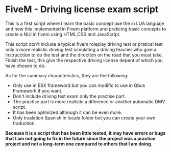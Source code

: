 # FiveM - Driving license exam script

This is a first script where I learn the basic concept use the in LUA languaje and how this implemented in Fivem platform and praticing basic concepts to create a NUI in fivem using HTML,CSS and JavaScript. 

This script don't include a typical fivem roleplay driving test or pratical test only a more realistic driving test simulating a driving teacher who give a instrucction to do the test and the direction on the road that you must take. Finish the test, this give the respective driving license depent of which you have chosen to do.

As for the summary characteristics, they are the following:

- Only use in ESX frameword but you can modific to use in Qbus Framework if you want. 
- Don't include driving test exam only the practise part.
- The practise part is more realistic a diference or another automatic DMV script.
- It has been optimized although it can be even more.
- Only traslation Spanish in locale folder but you can create your own traduction.

**Because it is a script that has been little tested, it may have errors or bugs that I am not going to fix in the future since the project was a practice project and not a long-term one compared to others that I am doing.**

